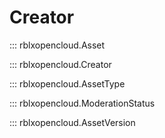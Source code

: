 # Creator

::: rblxopencloud.Asset

::: rblxopencloud.Creator

::: rblxopencloud.AssetType

::: rblxopencloud.ModerationStatus

::: rblxopencloud.AssetVersion
